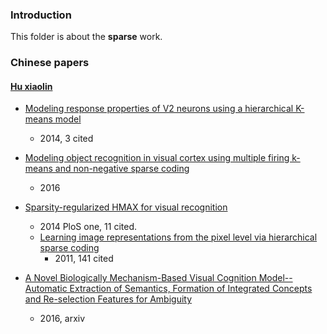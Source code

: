### Introduction
This folder is about the **sparse** work.

### Chinese papers
#### [Hu xiaolin][1] 
- [Modeling response properties of V2 neurons using a hierarchical K-means model][2]
	- 2014, 3 cited
- [Modeling object recognition in visual cortex using multiple firing k-means and non-negative sparse coding][3]
	- 2016
- [Sparsity-regularized HMAX for visual recognition][4]
	- 2014 PloS one, 11 cited.
	- [Learning image representations from the pixel level via hierarchical sparse coding][5]
		- 2011, 141 cited

- [A Novel Biologically Mechanism-Based Visual Cognition Model--Automatic Extraction of Semantics, Formation of Integrated Concepts and Re-selection Features for Ambiguity][6]
	- 2016, arxiv






[1]:	http://www.xlhu.cn/
[2]:	http://qipeng.me/research/publications/HuZhangQiZhang14.pdf
[3]:	http://ac.els-cdn.com/S016516841500290X/1-s2.0-S016516841500290X-main.pdf?_tid=54633b4a-4027-11e6-a08c-00000aacb35d&acdnat=1467445014_c8390737d1d71edf756e71b596650b51
[4]:	http://journals.plos.org/plosone/article/asset?id=10.1371%2Fjournal.pone.0081813.PDF
[5]:	http://citeseerx.ist.psu.edu/viewdoc/download?doi=10.1.1.227.9415&rep=rep1&type=pdf
[6]:	http://arxiv.org/abs/1603.07886